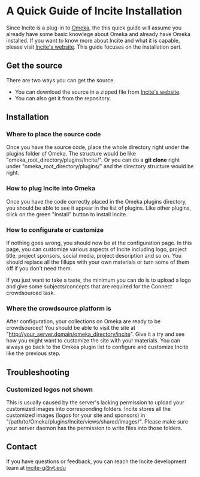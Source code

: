 # A Quick Guide of Incite Installation

Since Incite is a plug-in to [Omeka](http://omeka.org), the this quick guide will assume you already have some basic knowlege about Omeka and already have Omeka installed. If you want to know more about Incite and what it is capable, please visit [Incite's website](http://incite.cs.vt.edu). This guide focuses on the installation part.


## Get the source

There are two ways you can get the source. 
* You can download the source in a zipped file from [Incite's website](http://incite.cs.vt.edu).
* You can also get it from the repository.


## Installation

### Where to place the source code
Once you have the source code, place the whole directory right under the plugins folder of Omeka. The structure would be like "omeka_root_directory/plugins/Incite/". Or you can do a **git clone** right under "omeka_root_directory/plugins/" and the directory structure would be right.

### How to plug Incite into Omeka
Once you have the code correctly placed in the Omeka plugins directory, you should be able to see it appear in the list of plugins. Like other plugins, click on the green "Install" button to install Incite.

### How to configurate or customize
If nothing goes wrong, you should now be at the configuration page. In this page, you can customize various aspects of Incite including logo, project title, project sponsors, social media, project description and so on. You should replace all the fillups with your own materials or turn some of them off if you don't need them.

If you just want to take a taste, the minimum you can do is to upload a logo and give some subjects/concepts that are required for the Connect crowdsourced task.

### Where the crowdsource platform is
After configuration, your collections on Omeka are ready to be crowdsourced! You should be able to visit the site at "http://your_server.domain/omeka_directory/incite". Give it a try and see how you might want to customize the site with your materials. You can always go back to the Omkea plugin list to configure and customize Incite like the previous step.



## Troubleshooting

### Customized logos not shown
This is usually caused by the server's lacking permission to upload your customized images into corresponding folders. Incite stores all the customized images (logos for your site and sponsors) in "/path/to/Omeka/plugins/Incite/views/shared/images/". Please make sure your server daemon has the permission to write files into those folders.



## Contact
If you have questions or feedback, you can reach the Incite development team at [incite-g@vt.edu](mailto:incite-g@vt.edu)
